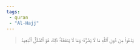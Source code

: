 ```yaml
---
tags: 
 - quran 
 - "Al-Hajj"
---
```


> يَدۡعُواْ مِن دُونِ ٱللَّهِ مَا لَا يَضُرُّهُۥ وَمَا لَا يَنفَعُهُۥۚ ذَٰلِكَ هُوَ ٱلضَّلَٰلُ ٱلۡبَعِيدُ
